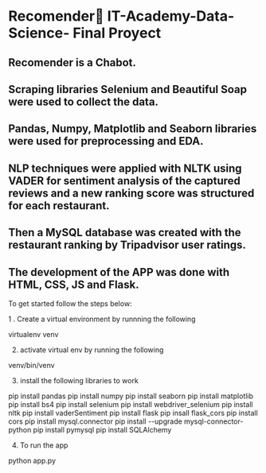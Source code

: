 # Recomender👋 IT-Academy-Data-Science- Final Proyect

## Recomender is a Chabot.
## Scraping libraries Selenium and Beautiful Soap were used to collect the data.
## Pandas, Numpy, Matplotlib and Seaborn libraries were used for preprocessing and EDA.
## NLP techniques were applied with NLTK using VADER for sentiment analysis of the captured reviews and a new ranking score was structured for each restaurant.
## Then a MySQL database was created with the restaurant ranking by Tripadvisor user ratings.
## The development of the APP was done with HTML, CSS, JS and Flask.

To get started follow the steps below:

1 . Create a virtual environment by runnning the following

virtualenv venv

2. activate virtual env by running the following
   
venv/bin/venv

3. install the following libraries to work

pip install pandas
pip install numpy
pip install seaborn
pip install matplotlib
pip install bs4
pip install selenium 
pip install webdriver_selenium
pip install nltk
pip install vaderSentiment
pip install flask
pip insall flask_cors
pip install cors
pip install mysql.connector
pip install --upgrade mysql-connector-python 
pip install pymysql
pip install SQLAlchemy


4. To run the app

python app.py
